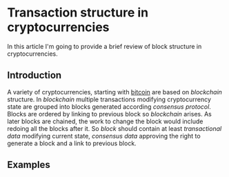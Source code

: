 # Transaction structure in cryptocurrencies

In this article I'm going to provide a brief review of block structure in cryptocurrencies.

## Introduction

A variety of cryptocurrencies, starting with [bitcoin](https://bitcoin.org/bitcoin.pdf) are based on *blockchain* structure.
In *blockchain* multiple transactions modifying cryptocurrency state are grouped into blocks generated according *consensus protocol*.
Blocks are ordered by linking to previous block so *blockchain* arises. 
As later blocks are chained, the work to change the block would include redoing all the blocks after it. 
So *block* should contain at least *transactional data* modifying current state, *consensus data* approving the right to generate a block and a link to previous block.

## Examples

